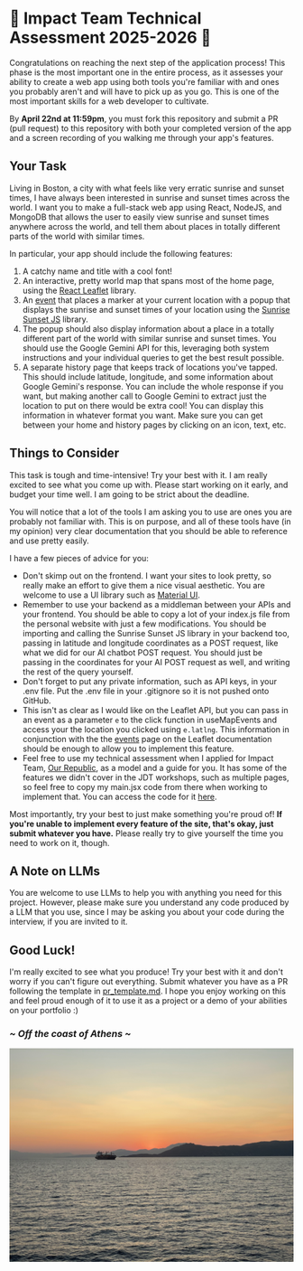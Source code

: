 # 🌅 Impact Team Technical Assessment 2025-2026 🌅
Congratulations on reaching the next step of the application process! This phase is the most important one in the entire process, as it assesses your ability to create a web app using both tools you're familiar with and ones you probably aren't and will have to pick up as you go. This is one of the most important skills for a web developer to cultivate.

By **April 22nd at 11:59pm**, you must fork this repository and submit a PR (pull request) to this repository with both your completed version of the app and a screen recording of you walking me through your app's features.

## Your Task
Living in Boston, a city with what feels like very erratic sunrise and sunset times, I have always been interested in sunrise and sunset times across the world. I want you to make a full-stack web app using React, NodeJS, and MongoDB that allows the user to easily view sunrise and sunset times anywhere across the world, and tell them about places in totally different parts of the world with similar times.

In particular, your app should include the following features:
1. A catchy name and title with a cool font!
2. An interactive, pretty world map that spans most of the home page, using the [React Leaflet](https://react-leaflet.js.org/) library.
3. An [event](https://react-leaflet.js.org/docs/example-events/) that places a marker at your current location with a popup that displays the sunrise and sunset times of your location using the [Sunrise Sunset JS](https://www.npmjs.com/package/sunrise-sunset-js) library.
4. The popup should also display information about a place in a totally different part of the world with similar sunrise and sunset times. You should use the Google Gemini API for this, leveraging both system instructions and your individual queries to get the best result possible.
5. A separate history page that keeps track of locations you've tapped. This should include latitude, longitude, and some information about Google Gemini's response. You can include the whole response if you want, but making another call to Google Gemini to extract just the location to put on there would be extra cool! You can display this information in whatever format you want. Make sure you can get between your home and history pages by clicking on an icon, text, etc.

## Things to Consider
This task is tough and time-intensive! Try your best with it. I am really excited to see what you come up with. Please start working on it early, and budget your time well. I am going to be strict about the deadline.

You will notice that a lot of the tools I am asking you to use are ones you are probably not familiar with. This is on purpose, and all of these tools have (in my opinion) very clear documentation that you should be able to reference and use pretty easily.

I have a few pieces of advice for you:
- Don't skimp out on the frontend. I want your sites to look pretty, so really make an effort to give them a nice visual aesthetic. You are welcome to use a UI library such as [Material UI](https://mui.com/material-ui/all-components/).
- Remember to use your backend as a middleman between your APIs and your frontend. You should be able to copy a lot of your index.js file from the personal website with just a few modifications. You should be importing and calling the Sunrise Sunset JS library in your backend too, passing in latitude and longitude coordinates as a POST request, like what we did for our AI chatbot POST request. You should just be passing in the coordinates for your AI POST request as well, and writing the rest of the query yourself.
- Don't forget to put any private information, such as API keys, in your .env file. Put the .env file in your .gitignore so it is not pushed onto GitHub.
- This isn't as clear as I would like on the Leaflet API, but you can pass in an event as a parameter `e` to the click function in useMapEvents and access your the location you clicked using `e.latlng`. This information in conjunction with the the [events](https://react-leaflet.js.org/docs/example-events/) page on the Leaflet documentation should be enough to allow you to implement this feature.
- Feel free to use my technical assessment when I applied for Impact Team, [Our Republic](https://our-republic.vercel.app/), as a model and a guide for you. It has some of the features we didn't cover in the JDT workshops, such as multiple pages, so feel free to copy my main.jsx code from there when working to implement that. You can access the code for it [here](https://github.com/adam-godel/our-republic/).
  
Most importantly, try your best to just make something you're proud of! **If you're unable to implement every feature of the site, that's okay, just submit whatever you have.** Please really try to give yourself the time you need to work on it, though.

## A Note on LLMs
You are welcome to use LLMs to help you with anything you need for this project. However, please make sure you understand any code produced by a LLM that you use, since I may be asking you about your code during the interview, if you are invited to it.

## Good Luck!
I'm really excited to see what you produce! Try your best with it and don't worry if you can't figure out everything. Submit whatever you have as a PR following the template in [pr_template.md](pr_template.md). I hope you enjoy working on this and feel proud enough of it to use it as a project or a demo of your abilities on your portfolio :)

### *~ Off the coast of Athens ~*
<img src="images/sunset.jpeg" alt="Sunset off the coast of Athens"/>